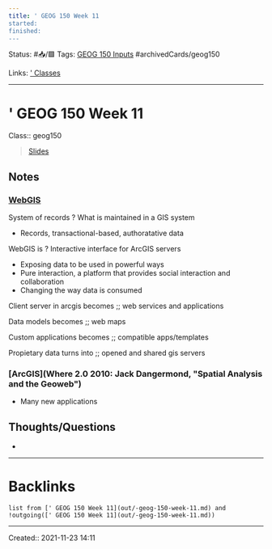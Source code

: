 ```yaml
---
title: ' GEOG 150 Week 11
started: 
finished:
---
```

Status: #📥/🟩 
Tags: [GEOG 150 Inputs](out/geog-150-inputs.md) #archivedCards/geog150 

Links: [' Classes](out/-classes.md)
___
# ' GEOG 150 Week 11
Class:: geog150
> [Slides]()
## Notes
### [WebGIS](https://www.youtube.com/watch?v=dc41vdOAsKQ&ab_channel=SSPInnovations)
System of records
?
What is maintained in a GIS system
- Records, transactional-based, authoratative data
<!--SR:!2021-12-07,4,150-->

WebGIS is
?
Interactive interface for ArcGIS servers
- Exposing data to be used in powerful ways
- Pure interaction, a platform that provides social interaction and collaboration
- Changing the way data is consumed
<!--SR:!2021-12-05,2,130-->

Client server in arcgis becomes ;; web services and applications
<!--SR:!2021-12-07,4,150-->

Data models becomes ;; web maps
<!--SR:!2021-12-07,4,150-->

Custom applications becomes ;; compatible apps/templates
<!--SR:!2021-12-06,3,150-->

Propietary data turns into ;; opened and shared gis servers
<!--SR:!2021-12-05,2,130-->

### [ArcGIS](Where 2.0 2010: Jack Dangermond, "Spatial Analysis and the Geoweb")
- Many new applications

## Thoughts/Questions
- 
___
# Backlinks
```dataview
list from [' GEOG 150 Week 11](out/-geog-150-week-11.md) and !outgoing([' GEOG 150 Week 11](out/-geog-150-week-11.md))
```
___

Created:: 2021-11-23 14:11
